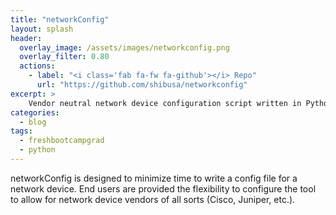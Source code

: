 ```yaml
---
title: "networkConfig"
layout: splash
header:
  overlay_image: /assets/images/networkconfig.png
  overlay_filter: 0.80
  actions:
    - label: "<i class='fab fa-fw fa-github'></i> Repo"
      url: "https://github.com/shibusa/networkconfig"
excerpt: >
    Vendor neutral network device configuration script written in Python.
categories:
  - blog
tags:
  - freshbootcampgrad
  - python
---
```


networkConfig is designed to minimize time to write a config file for a network device.  End users are provided the flexibility to configure the tool to allow for network device vendors of all sorts (Cisco, Juniper, etc.).
